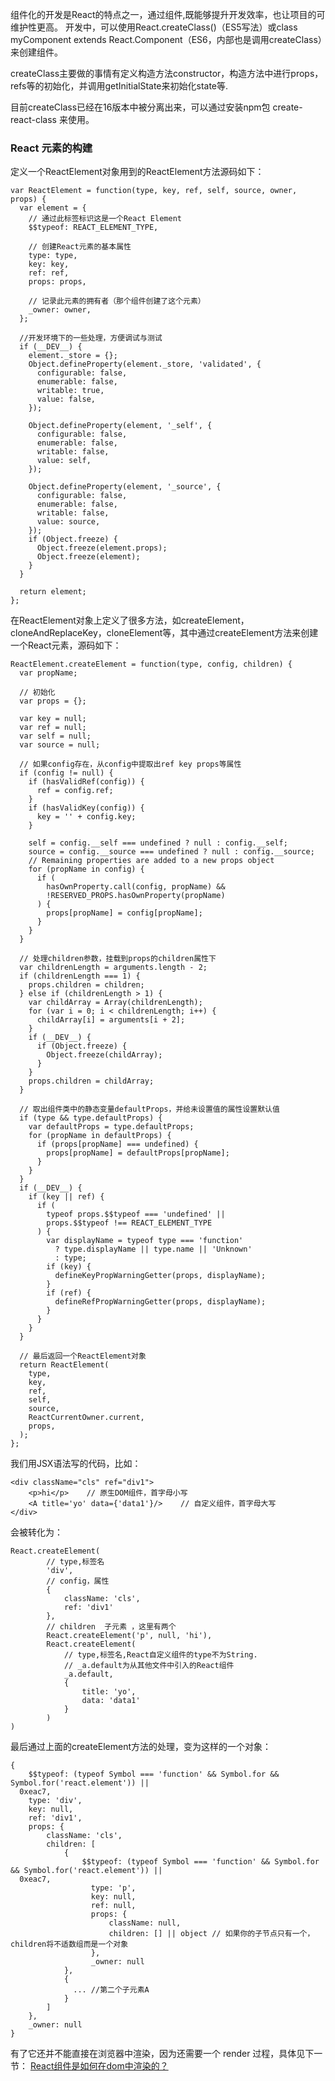 组件化的开发是React的特点之一，通过组件,既能够提升开发效率，也让项目的可维护性更高。
开发中，可以使用React.createClass()（ES5写法）或class myComponent extends React.Component（ES6，内部也是调用createClass）来创建组件。

createClass主要做的事情有定义构造方法constructor，构造方法中进行props，refs等的初始化，并调用getInitialState来初始化state等.

目前createClass已经在16版本中被分离出来，可以通过安装npm包 create-react-class 来使用。

### React 元素的构建

定义一个ReactElement对象用到的ReactElement方法源码如下：

```
var ReactElement = function(type, key, ref, self, source, owner, props) {
  var element = {
    // 通过此标签标识这是一个React Element
    $$typeof: REACT_ELEMENT_TYPE,

    // 创建React元素的基本属性
    type: type,
    key: key,
    ref: ref,
    props: props,

    // 记录此元素的拥有者（那个组件创建了这个元素）
    _owner: owner,
  };

  //开发环境下的一些处理，方便调试与测试
  if (__DEV__) {
    element._store = {};
    Object.defineProperty(element._store, 'validated', {
      configurable: false,
      enumerable: false,
      writable: true,
      value: false,
    });
    
    Object.defineProperty(element, '_self', {
      configurable: false,
      enumerable: false,
      writable: false,
      value: self,
    });
    
    Object.defineProperty(element, '_source', {
      configurable: false,
      enumerable: false,
      writable: false,
      value: source,
    });
    if (Object.freeze) {
      Object.freeze(element.props);
      Object.freeze(element);
    }
  }

  return element;
};

```

在ReactElement对象上定义了很多方法，如createElement，cloneAndReplaceKey，cloneElement等，其中通过createElement方法来创建一个React元素，源码如下：

```
ReactElement.createElement = function(type, config, children) {
  var propName;

  // 初始化
  var props = {};

  var key = null;
  var ref = null;
  var self = null;
  var source = null;

  // 如果config存在，从config中提取出ref key props等属性
  if (config != null) {
    if (hasValidRef(config)) {
      ref = config.ref;
    }
    if (hasValidKey(config)) {
      key = '' + config.key;
    }

    self = config.__self === undefined ? null : config.__self;
    source = config.__source === undefined ? null : config.__source;
    // Remaining properties are added to a new props object
    for (propName in config) {
      if (
        hasOwnProperty.call(config, propName) &&
        !RESERVED_PROPS.hasOwnProperty(propName)
      ) {
        props[propName] = config[propName];
      }
    }
  }
  
  // 处理children参数，挂载到props的children属性下
  var childrenLength = arguments.length - 2;
  if (childrenLength === 1) {
    props.children = children;
  } else if (childrenLength > 1) {
    var childArray = Array(childrenLength);
    for (var i = 0; i < childrenLength; i++) {
      childArray[i] = arguments[i + 2];
    }
    if (__DEV__) {
      if (Object.freeze) {
        Object.freeze(childArray);
      }
    }
    props.children = childArray;
  }

  // 取出组件类中的静态变量defaultProps，并给未设置值的属性设置默认值
  if (type && type.defaultProps) {
    var defaultProps = type.defaultProps;
    for (propName in defaultProps) {
      if (props[propName] === undefined) {
        props[propName] = defaultProps[propName];
      }
    }
  }
  if (__DEV__) {
    if (key || ref) {
      if (
        typeof props.$$typeof === 'undefined' ||
        props.$$typeof !== REACT_ELEMENT_TYPE
      ) {
        var displayName = typeof type === 'function'
          ? type.displayName || type.name || 'Unknown'
          : type;
        if (key) {
          defineKeyPropWarningGetter(props, displayName);
        }
        if (ref) {
          defineRefPropWarningGetter(props, displayName);
        }
      }
    }
  }
  
  // 最后返回一个ReactElement对象
  return ReactElement(
    type,
    key,
    ref,
    self,
    source,
    ReactCurrentOwner.current,
    props,
  );
};

```

我们用JSX语法写的代码，比如：



```
<div className="cls" ref="div1">
    <p>hi</p>    // 原生DOM组件，首字母小写
    <A title='yo' data={'data1'}/>    // 自定义组件，首字母大写
</div>
```


会被转化为：


```
React.createElement(
        // type,标签名
        'div',   
        // config，属性
        {        
            className: 'cls',
            ref: 'div1'
        },
        // children  子元素 ，这里有两个
        React.createElement('p', null, 'hi'),   
        React.createElement(
            // type,标签名,React自定义组件的type不为String.
            // _a.default为从其他文件中引入的React组件
            _a.default,    
            {
                title: 'yo',
                data: 'data1'
            }
        )  
)
```

最后通过上面的createElement方法的处理，变为这样的一个对象：

```
{
    $$typeof: (typeof Symbol === 'function' && Symbol.for && Symbol.for('react.element')) ||
  0xeac7,
    type: 'div',
    key: null,
    ref: 'div1',
    props: {
        className: 'cls',
        children: [
            {
                $$typeof: (typeof Symbol === 'function' && Symbol.for && Symbol.for('react.element')) ||
  0xeac7,
                  type: 'p',
                  key: null,
                  ref: null,
                  props: {
                      className: null,
                      children: [] || object // 如果你的子节点只有一个，children将不适数组而是一个对象
                  },
                  _owner: null
            },
            {
              ... //第二个子元素A
            }
        ]
    },
    _owner: null
}
```

有了它还并不能直接在浏览器中渲染，因为还需要一个 render 过程，具体见下一节：
[React组件是如何在dom中渲染的？](/qian-duan-ji-zhu-xue-xi-zong-jie-zheng-li/qian-duan-kuang-jia-yu-lei-ku/react/shen-ru-react-react-yuan-dai-ma-xiang-xi-jie-du-fen-xi/react-yuan-ma-yue-du-ff08-v15-6-1/san-ji-ge-react-zhong-dian-de-shi-xian-yuan-li/reactzu-jian-shi-shi-ru-he-chuang-jian-de-ff1f-ff08-2.md)






















